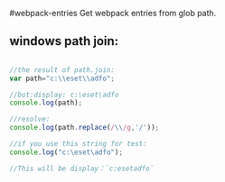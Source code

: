 #webpack-entries
Get webpack entries from glob path.


## windows path join:
```javascript

//the result of path.join:
var path="c:\\eset\\adfo";

//but:display: c:\eset\adfo
console.log(path);

//resolve:
console.log(path.replace(/\\/g,'/'));

//if you use this string for test:
console.log("c:\eset\adfo");

//This will be display：`c:esetadfo`
```
